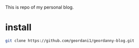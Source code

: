 This is repo of my personal blog.

# install 
``` bash
git clone https://github.com/geordani1/geordanny-blog.git
